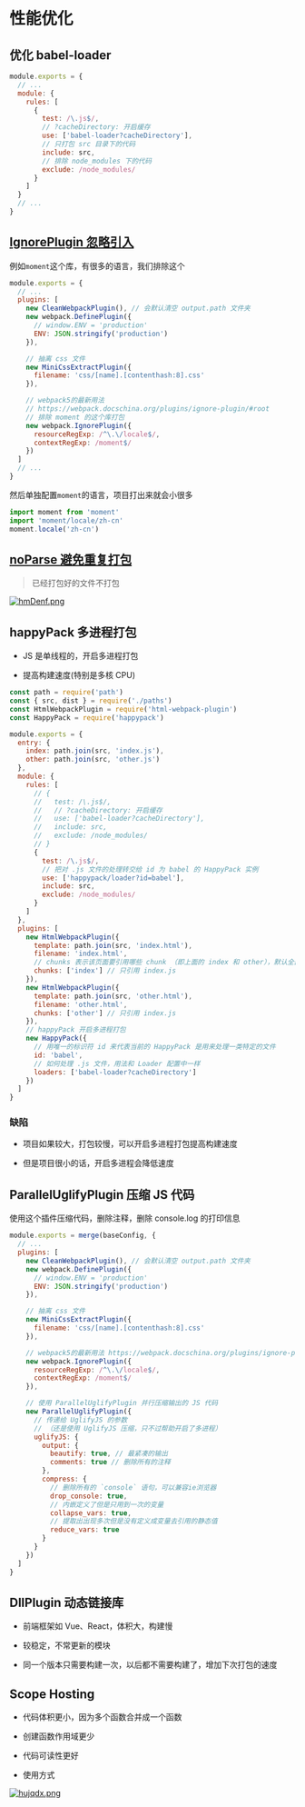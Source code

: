 # 性能优化

## 优化 babel-loader

```js
module.exports = {
  // ...
  module: {
    rules: [
      {
        test: /\.js$/,
        // ?cacheDirectory: 开启缓存
        use: ['babel-loader?cacheDirectory'],
        // 只打包 src 目录下的代码
        include: src,
        // 排除 node_modules 下的代码
        exclude: /node_modules/
      }
    ]
  }
  // ...
}
```

## [IgnorePlugin 忽略引入](https://webpack.docschina.org/plugins/ignore-plugin/)

例如`moment`这个库，有很多的语言，我们排除这个

```js
module.exports = {
  // ...
  plugins: [
    new CleanWebpackPlugin(), // 会默认清空 output.path 文件夹
    new webpack.DefinePlugin({
      // window.ENV = 'production'
      ENV: JSON.stringify('production')
    }),

    // 抽离 css 文件
    new MiniCssExtractPlugin({
      filename: 'css/[name].[contenthash:8].css'
    }),

    // webpack5的最新用法
    // https://webpack.docschina.org/plugins/ignore-plugin/#root
    // 排除 moment 的这个库打包
    new webpack.IgnorePlugin({
      resourceRegExp: /^\.\/locale$/,
      contextRegExp: /moment$/
    })
  ]
  // ...
}
```

然后单独配置`moment`的语言，项目打出来就会小很多

```js
import moment from 'moment'
import 'moment/locale/zh-cn'
moment.locale('zh-cn')
```

## [noParse 避免重复打包](https://webpack.docschina.org/configuration/module/#modulenoparse)

> 已经打包好的文件不打包

[![hmDenf.png](https://z3.ax1x.com/2021/08/26/hmDenf.png)](https://imgtu.com/i/hmDenf)

## happyPack 多进程打包

- JS 是单线程的，开启多进程打包

- 提高构建速度(特别是多核 CPU)

```js
const path = require('path')
const { src, dist } = require('./paths')
const HtmlWebpackPlugin = require('html-webpack-plugin')
const HappyPack = require('happypack')

module.exports = {
  entry: {
    index: path.join(src, 'index.js'),
    other: path.join(src, 'other.js')
  },
  module: {
    rules: [
      // {
      //   test: /\.js$/,
      //   // ?cacheDirectory: 开启缓存
      //   use: ['babel-loader?cacheDirectory'],
      //   include: src,
      //   exclude: /node_modules/
      // }
      {
        test: /\.js$/,
        // 把对 .js 文件的处理转交给 id 为 babel 的 HappyPack 实例
        use: ['happypack/loader?id=babel'],
        include: src,
        exclude: /node_modules/
      }
    ]
  },
  plugins: [
    new HtmlWebpackPlugin({
      template: path.join(src, 'index.html'),
      filename: 'index.html',
      // chunks 表示该页面要引用哪些 chunk （即上面的 index 和 other），默认全部引用
      chunks: ['index'] // 只引用 index.js
    }),
    new HtmlWebpackPlugin({
      template: path.join(src, 'other.html'),
      filename: 'other.html',
      chunks: ['other'] // 只引用 index.js
    }),
    // happyPack 开启多进程打包
    new HappyPack({
      // 用唯一的标识符 id 来代表当前的 HappyPack 是用来处理一类特定的文件
      id: 'babel',
      // 如何处理 .js 文件，用法和 Loader 配置中一样
      loaders: ['babel-loader?cacheDirectory']
    })
  ]
}
```

### 缺陷

- 项目如果较大，打包较慢，可以开启多进程打包提高构建速度

- 但是项目很小的话，开启多进程会降低速度

## ParallelUglifyPlugin 压缩 JS 代码

使用这个插件压缩代码，删除注释，删除 console.log 的打印信息

```js
module.exports = merge(baseConfig, {
  // ...
  plugins: [
    new CleanWebpackPlugin(), // 会默认清空 output.path 文件夹
    new webpack.DefinePlugin({
      // window.ENV = 'production'
      ENV: JSON.stringify('production')
    }),

    // 抽离 css 文件
    new MiniCssExtractPlugin({
      filename: 'css/[name].[contenthash:8].css'
    }),

    // webpack5的最新用法 https://webpack.docschina.org/plugins/ignore-plugin/#root
    new webpack.IgnorePlugin({
      resourceRegExp: /^\.\/locale$/,
      contextRegExp: /moment$/
    }),

    // 使用 ParallelUglifyPlugin 并行压缩输出的 JS 代码
    new ParallelUglifyPlugin({
      // 传递给 UglifyJS 的参数
      // （还是使用 UglifyJS 压缩，只不过帮助开启了多进程）
      uglifyJS: {
        output: {
          beautify: true, // 最紧凑的输出
          comments: true // 删除所有的注释
        },
        compress: {
          // 删除所有的 `console` 语句，可以兼容ie浏览器
          drop_console: true,
          // 内嵌定义了但是只用到一次的变量
          collapse_vars: true,
          // 提取出出现多次但是没有定义成变量去引用的静态值
          reduce_vars: true
        }
      }
    })
  ]
}
```

## DllPlugin 动态链接库

- 前端框架如 Vue、React，体积大，构建慢

- 较稳定，不常更新的模块

- 同一个版本只需要构建一次，以后都不需要构建了，增加下次打包的速度

## Scope Hosting

- 代码体积更小，因为多个函数合并成一个函数

- 创建函数作用域更少

- 代码可读性更好

- 使用方式

[![hujqdx.png](https://z3.ax1x.com/2021/08/26/hujqdx.png)](https://imgtu.com/i/hujqdx)